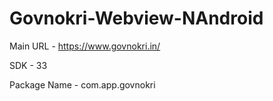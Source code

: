 # Govnokri-Webview-NAndroid

Main URL - [https://www.govnokri.in/ ](https://www.govnokri.in/)

SDK - 33

Package Name - com.app.govnokri

